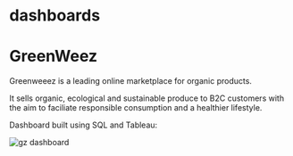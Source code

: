 # dashboards

# GreenWeez
Greenweeez is a leading online marketplace for organic products.

It sells organic, ecological and sustainable produce to B2C customers with the aim to faciliate responsible consumption and a healthier lifestyle.

Dashboard built using SQL and Tableau:

![gz dashboard](https://github.com/user-attachments/assets/b709b15a-ec7a-4efc-8655-6bb85ce23f78)
